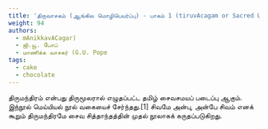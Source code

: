 ```yaml
---
title: 'திருவாசகம் (ஆங்கில மொழிபெயர்ப்பு) - பாகம் 1 (tiruvAcagam or Sacred Utterances - part 1)'
weight: 94
authors:
  - mAnikkavACagar)
  - ஜி.யூ. போப்
  - மாணிக்க வாசகர் (G.U. Pope
tags:
  - cake
  - chocolate
---
```


திருமந்திரம் என்பது திருமூலரால் எழுதப்பட்ட தமிழ் சைவசமயப் படைப்பு ஆகும். இந்நூல் மெய்யியல் நூல் வகையைச் சேர்ந்தது.[1] சிவமே அன்பு, அன்பே சிவம் எனக் கூறும் திருமந்திரமே சைவ சித்தாந்தத்தின் முதல் நூலாகக் கருதப்படுகிறது.